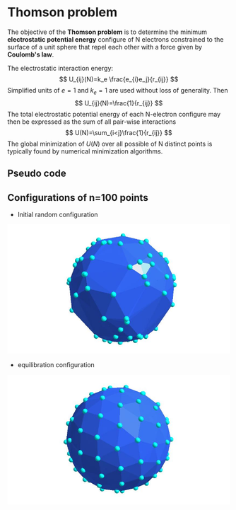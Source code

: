 # Thomson problem

The objective of the **Thomson problem** is to determine the minimum **electrostatic potential energy** configure of N electrons constrained to the surface of a unit sphere that repel each other with a force given by **Coulomb's law**.

The electrostatic interaction energy:
$$
U_{ij}(N)=k_e \frac{e_{i}e_j}{r_{ij}}
$$
Simplified units of $e=1$ and $k_e=1$ are used without loss of generality. Then
$$
U_{ij}(N)=\frac{1}{r_{ij}}
$$
The total electrostatic potential energy of each N-electron configure may then be expressed as the sum of all pair-wise interactions
$$
U(N)=\sum_{i<j}\frac{1}{r_{ij}}
$$
The global minimization of $U(N)$ over all possible of N distinct points is typically found by numerical minimization algorithms.

## Pseudo code





## Configurations of n=100 points

* Initial random configuration

![](https://github.com/edj19/Algorithms/blob/master/Numerical_Optimization/Thomson_problem/figures/sphere.jpg)



* equilibration configuration

![](https://github.com/edj19/Algorithms/blob/master/Numerical_Optimization/Thomson_problem/figures/sphere_init.jpg)

















